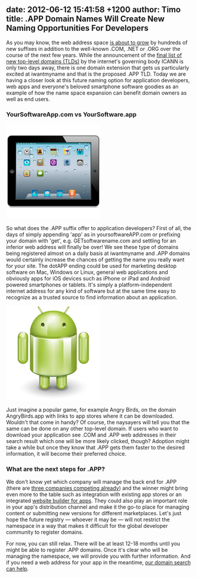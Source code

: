 date: 2012-06-12 15:41:58 +1200
author: Timo
title: .APP Domain Names Will Create New Naming Opportunities For Developers
----

As you may know, the web address space [is about to grow](https://iwantmyname.com/blog/2012/06/49-new-top-level-domain-bids-released-so-far.html) by hundreds of new suffixes in addition to the well-known .COM, .NET or .ORG over the course of the next few years. While the announcement of the [final list of new top-level domains (TLDs)](https://gtldresult.icann.org/application-result/applicationstatus) by the internet's governing body ICANN is only two days away, there is one domain extension that gets us particularly excited at iwantmyname and that is the proposed .APP TLD. Today we are having a closer look at this future naming option for application developers, web apps and everyone's beloved smartphone software goodies as an example of how the name space expansion can benefit domain owners as well as end users.

### YourSoftwareApp.com vs YourSoftware.app

![iPad](/media/2012-06-12-i-pad-2.png)

So what does the .APP suffix offer to application developers? First of all, the days of simply appending 'app' as in yoursoftwareAPP.com or prefixing your domain with 'get', e.g. GETsoftwarename.com and settling for an inferior web address will finally be over! We see these type of domains being registered almost on a daily basis at iwantmyname and .APP domains would certainly increase the chances of getting the name you really want for your site. The dotAPP ending could be used for marketing desktop software on Mac, Windows or Linux, general web applications and obviously apps for iOS devices such as iPhone or iPad and Android powered smartphones or tablets. It's simply a platform-independent internet address for any kind of software but at the same time easy to recognize as a trusted source to find information about an application.

![Android](/media/2012-06-12-android.png)

Just imagine a popular game, for example Angry Birds, on the domain AngryBirds.app with links to app stores where it can be downloaded. Wouldn't that come in handy? Of course, the naysayers will tell you that the same can be done on any other top-level domain. If users who want to download your application see .COM and .APP web addresses in their search result which one will be more likely clicked, though? Adoption might take a while but once they know that .APP gets them faster to the desired information, it will become their preferred choice.

### What are the next steps for .APP?

We don't know yet which company will manage the back end for .APP (there are [three companies competing already](http://domainincite.com/9212-third-app-gtld-applicant-revealed)) and the winner might bring even more to the table such as integration with existing app stores or an integrated [website builder for apps](https://iwantmyname.com/services/developer/app.net-custom-domain). They could also play an important role in your app's distribution channel and make it the go-to place for managing content or submitting new versions for different marketplaces. Let's just hope the future registry &mdash; whoever it may be &mdash; will not restrict the namespace in a way that makes it difficult for the global developer community to register domains.

For now, you can still relax. There will be at least 12-18 months until you might be able to register .APP domains. Once it's clear who will be managing the namespace, we will provide you with further information. And if you need a web address for your app in the meantime, [our domain search can help](https://iwantmyname.com).
